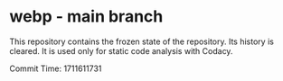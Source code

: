 # webp - main branch

This repository contains the frozen state of the repository.
Its history is cleared. It is used only for static code
analysis with Codacy.

Commit Time: 1711611731